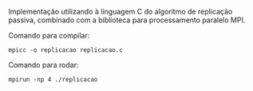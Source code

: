 Implementação utilizando à linguagem C do algoritmo de replicação passiva, combinado com a biblioteca para processamento paralelo MPI.


Comando para compilar:

```
mpicc -o replicacao replicacao.c
```

Comando para rodar:

```
mpirun -np 4 ./replicacao
```